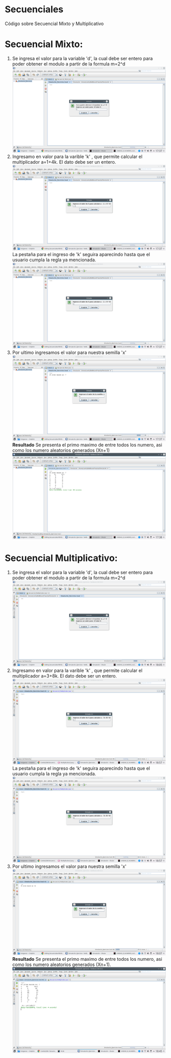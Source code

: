 # Secuenciales
Código sobre Secuencial Mixto y  Multiplicativo

# Secuencial Mixto: 
1. Se ingresa el valor para la variable 'd', la cual debe ser entero para poder obtener el modulo a partir de la formula
m=2^d
![img1](https://github.com/Camila2206/Secuenciales/blob/master/Mixto1.png) 
2. Ingresamo en valor para la varible 'k' , que permite calcular el multiplicador a=1+4k. El dato debe ser un entero.
![img2](https://github.com/Camila2206/Secuenciales/blob/master/Mixto2.png) 
La pestaña para el ingreso de 'k' seguira aparecindo hasta que el usuario cumpla la regla ya mencionada.
![img3](https://github.com/Camila2206/Secuenciales/blob/master/Mixto3.png) 
3. Por ultimo ingresamos el valor para nuestra semilla 'x'
![img4](https://github.com/Camila2206/Secuenciales/blob/master/Mixto4.png) 
**Resultado**
Se presenta el primo maximo de entre todos los numero, asi como los numero aleatorios generados (Xn+1)
![img5](https://github.com/Camila2206/Secuenciales/blob/master/Mixto5.png) 


# Secuencial Multiplicativo: 
1. Se ingresa el valor para la variable 'd', la cual debe ser entero para poder obtener el modulo a partir de la formula
m=2^d
![img6](https://github.com/Camila2206/Secuenciales/blob/master/Multiplicativo1.png) 
2. Ingresamo en valor para la varible 'k' , que permite calcular el multiplicador a=3+8k. El dato debe ser un entero.
![img7](https://github.com/Camila2206/Secuenciales/blob/master/Multiplicativo2.png) 
La pestaña para el ingreso de 'k' seguira aparecindo hasta que el usuario cumpla la regla ya mencionada.
![img8](https://github.com/Camila2206/Secuenciales/blob/master/Multiplicativo3.png) 
3. Por ultimo ingresamos el valor para nuestra semilla 'x'
![img9](https://github.com/Camila2206/Secuenciales/blob/master/Multiplicativo4.png) 
**Resultado**
Se presenta el primo maximo de entre todos los numero, asi como los numero aleatorios generados (Xn+1).
![img10](https://github.com/Camila2206/Secuenciales/blob/master/Multiplicativo5.png) 



